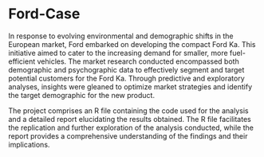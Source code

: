 # Ford-Case
In response to evolving environmental and demographic shifts in the European market, Ford embarked on developing the compact Ford Ka. This initiative aimed to cater to the increasing demand for smaller, more fuel-efficient vehicles. The market research conducted encompassed both demographic and psychographic data to effectively segment and target potential customers for the Ford Ka. Through predictive and exploratory analyses, insights were gleaned to optimize market strategies and identify the target demographic for the new product.

The project comprises an R file containing the code used for the analysis and a detailed report elucidating the results obtained. The R file facilitates the replication and further exploration of the analysis conducted, while the report provides a comprehensive understanding of the findings and their implications.

